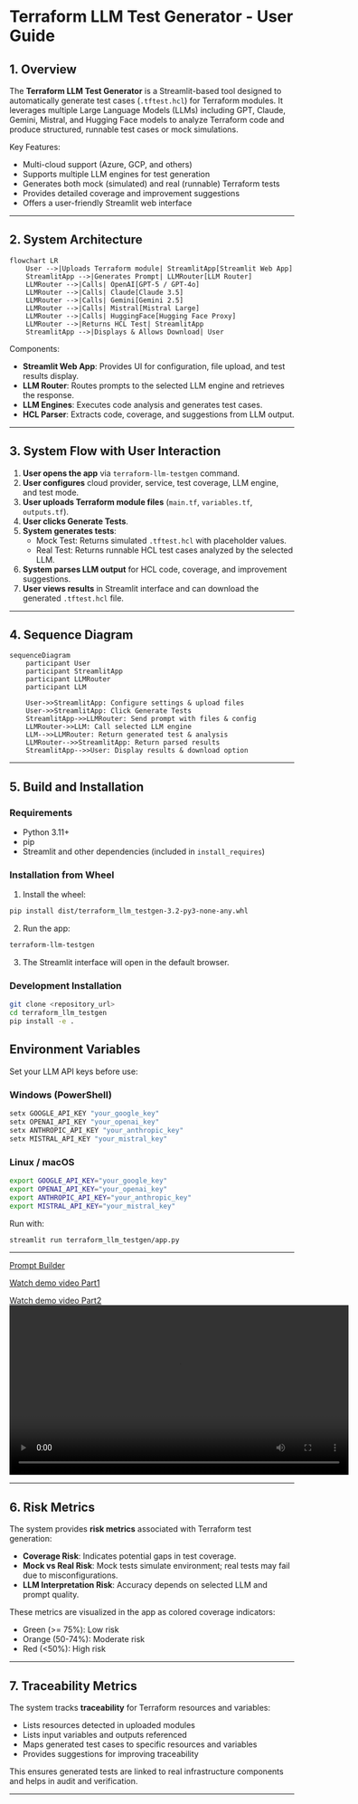 # Terraform LLM Test Generator - User Guide

## 1. Overview
The **Terraform LLM Test Generator** is a Streamlit-based tool designed to automatically generate test cases (`.tftest.hcl`) for Terraform modules. It leverages multiple Large Language Models (LLMs) including GPT, Claude, Gemini, Mistral, and Hugging Face models to analyze Terraform code and produce structured, runnable test cases or mock simulations.

Key Features:
- Multi-cloud support (Azure, GCP, and others)
- Supports multiple LLM engines for test generation
- Generates both mock (simulated) and real (runnable) Terraform tests
- Provides detailed coverage and improvement suggestions
- Offers a user-friendly Streamlit web interface

---

## 2. System Architecture

```mermaid
flowchart LR
    User -->|Uploads Terraform module| StreamlitApp[Streamlit Web App]
    StreamlitApp -->|Generates Prompt| LLMRouter[LLM Router]
    LLMRouter -->|Calls| OpenAI[GPT-5 / GPT-4o]
    LLMRouter -->|Calls| Claude[Claude 3.5]
    LLMRouter -->|Calls| Gemini[Gemini 2.5]
    LLMRouter -->|Calls| Mistral[Mistral Large]
    LLMRouter -->|Calls| HuggingFace[Hugging Face Proxy]
    LLMRouter -->|Returns HCL Test| StreamlitApp
    StreamlitApp -->|Displays & Allows Download| User
```

Components:
- **Streamlit Web App**: Provides UI for configuration, file upload, and test results display.
- **LLM Router**: Routes prompts to the selected LLM engine and retrieves the response.
- **LLM Engines**: Executes code analysis and generates test cases.
- **HCL Parser**: Extracts code, coverage, and suggestions from LLM output.

---

## 3. System Flow with User Interaction

1. **User opens the app** via `terraform-llm-testgen` command.
2. **User configures** cloud provider, service, test coverage, LLM engine, and test mode.
3. **User uploads Terraform module files** (`main.tf`, `variables.tf`, `outputs.tf`).
4. **User clicks Generate Tests**.
5. **System generates tests**:
   - Mock Test: Returns simulated `.tftest.hcl` with placeholder values.
   - Real Test: Returns runnable HCL test cases analyzed by the selected LLM.
6. **System parses LLM output** for HCL code, coverage, and improvement suggestions.
7. **User views results** in Streamlit interface and can download the generated `.tftest.hcl` file.

---

## 4. Sequence Diagram

```mermaid
sequenceDiagram
    participant User
    participant StreamlitApp
    participant LLMRouter
    participant LLM

    User->>StreamlitApp: Configure settings & upload files
    User->>StreamlitApp: Click Generate Tests
    StreamlitApp->>LLMRouter: Send prompt with files & config
    LLMRouter->>LLM: Call selected LLM engine
    LLM-->>LLMRouter: Return generated test & analysis
    LLMRouter-->>StreamlitApp: Return parsed results
    StreamlitApp-->>User: Display results & download option
```

---

## 5. Build and Installation

### Requirements
- Python 3.11+
- pip
- Streamlit and other dependencies (included in `install_requires`)

### Installation from Wheel

1. Install the wheel:
```bash
pip install dist/terraform_llm_testgen-3.2-py3-none-any.whl
```
2. Run the app:
```bash
terraform-llm-testgen
```
3. The Streamlit interface will open in the default browser.

### Development Installation

```bash
git clone <repository_url>
cd terraform_llm_testgen
pip install -e .
```
## Environment Variables

Set your LLM API keys before use:

### Windows (PowerShell)
```powershell
setx GOOGLE_API_KEY "your_google_key"
setx OPENAI_API_KEY "your_openai_key"
setx ANTHROPIC_API_KEY "your_anthropic_key"
setx MISTRAL_API_KEY "your_mistral_key"
```

### Linux / macOS
```bash
export GOOGLE_API_KEY="your_google_key"
export OPENAI_API_KEY="your_openai_key"
export ANTHROPIC_API_KEY="your_anthropic_key"
export MISTRAL_API_KEY="your_mistral_key"
```

Run with:
```bash
streamlit run terraform_llm_testgen/app.py
```


---
[Prompt Builder](./Prompt_Builder.mp4)

[Watch demo video Part1](./terrform-test-genrator-part1.mp4)

[Watch demo video Part2](./terrform-test-genrator-part2.mp4)
<video src="Prompt_Builder.mp4" controls width="600"></video>

---

## 6. Risk Metrics

The system provides **risk metrics** associated with Terraform test generation:
- **Coverage Risk**: Indicates potential gaps in test coverage.
- **Mock vs Real Risk**: Mock tests simulate environment; real tests may fail due to misconfigurations.
- **LLM Interpretation Risk**: Accuracy depends on selected LLM and prompt quality.

These metrics are visualized in the app as colored coverage indicators:
- Green (>= 75%): Low risk
- Orange (50-74%): Moderate risk
- Red (<50%): High risk

---

## 7. Traceability Metrics

The system tracks **traceability** for Terraform resources and variables:
- Lists resources detected in uploaded modules
- Lists input variables and outputs referenced
- Maps generated test cases to specific resources and variables
- Provides suggestions for improving traceability

This ensures generated tests are linked to real infrastructure components and helps in audit and verification.

---

